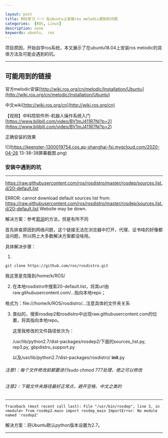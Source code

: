 ```yaml
---

layout: post
title: ROS学习（一）在ubuntu上安装ros melodic遇到的问题
categories:  [ROS, Linux]
description: none
keywords: ubuntu,  ros
---
```


项目原因，开始自学ros系统，本文展示了在ubuntu18.04上安装ros melodic的具体方法及可能会遇到的坑。

------

## 可能用到的链接

官方melodic安装[http://wiki.ros.org/cn/melodic/Installation/Ubuntu](http://wiki.ros.org/cn/melodic/Installation/Ubuntu)

中文wiki[http://wiki.ros.org/cn](http://wiki.ros.org/cn)

【视频】中科院软件所-机器人操作系统入门[https://www.bilibili.com/video/BV1mJ411R7Ni?p=2](https://www.bilibili.com/video/BV1mJ411R7Ni?p=2)

正确安装的效果

![](https://keenster-1300019754.cos.ap-shanghai-fsi.myqcloud.com/2020-04-26 13-38-38屏幕截图.png)

### 安装中遇到的坑

-------

 https://raw.githubusercontent.com/ros/rosdistro/master/rosdep/sources.list.d/20-default.list

ERROR: cannot download default sources list from:
https://raw.githubusercontent.com/ros/rosdistro/master/rosdep/sources.list.d/20-default.list
Website may be down.

解决方案：参考[郭润](https://www.cnblogs.com/gary-guo/p/12650552.html)的方法，但是有所不同

首先排查原因到网络问题，这个链接无法在浏览器中打开，代理、证书啥的好像都没问题，所以网上大多数解决方案都没啥用。

具体解决步骤：

1. 

```shell
git clone https://github.com/ros/rosdistro.git
```

我这里是克隆到/home/k/ROS/

2. 在本地rosdistro中搜索20-default.list，将其url由raw.githubusercontent.com/...指向本地repo；

格式为：file:///home/k/ROS/rosdistro/...注意具体的文件夹关系

3. 类似的，搜索rosdep2和rosdistro中出现raw.githubusercontent.com的位置，将其指向本地repo。

   这里我修改的文件路径依次为：

   /usr/lib/python2.7/dist-packages/rosdep2/下面的sources_list.py, rep3.py, gbpdistro_support.py

   以及/usr/lib/python2.7/dist-packages/rosdistro/ __init__.py

###### 注意1：每个文件修改前都要进行sudo chmod 777处理，使之可以修改

###### 注意2：下载文件夹路径最好正常点，避开空格、中文之类的

------

	Traceback (most recent call last): File "/usr/bin/rosdep", line 3, in <module> from rosdep2.main import rosdep_main ImportError: No module named 'rosdep2'

解决方案：将Ubuntu默认python版本设置为2.7。

------

